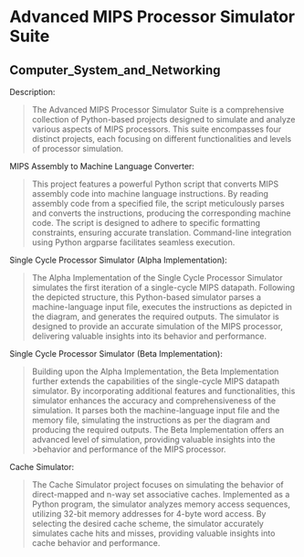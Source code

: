 # Advanced MIPS Processor Simulator Suite
## Computer_System_and_Networking

Description:
>The Advanced MIPS Processor Simulator Suite is a comprehensive collection of Python-based projects designed to simulate and analyze various aspects of MIPS processors. This suite encompasses four distinct projects, each focusing on different functionalities and levels of processor simulation.

MIPS Assembly to Machine Language Converter:
>This project features a powerful Python script that converts MIPS assembly code into machine language instructions. By reading assembly code from a specified file, the script meticulously parses and converts the instructions, producing the corresponding machine code. The script is designed to adhere to specific formatting constraints, ensuring accurate translation. Command-line integration using Python argparse facilitates seamless execution.

Single Cycle Processor Simulator (Alpha Implementation):
>The Alpha Implementation of the Single Cycle Processor Simulator simulates the first iteration of a single-cycle MIPS datapath. Following the depicted structure, this Python-based simulator parses a machine-language input file, executes the instructions as depicted in the diagram, and generates the required outputs. The simulator is designed to provide an accurate simulation of the MIPS processor, delivering valuable insights into its behavior and performance.

Single Cycle Processor Simulator (Beta Implementation):
>Building upon the Alpha Implementation, the Beta Implementation further extends the capabilities of the single-cycle MIPS datapath simulator. By incorporating additional features and functionalities, this simulator enhances the accuracy and comprehensiveness of the simulation. It parses both the machine-language input file and the memory file, simulating the instructions as per the diagram and producing the required outputs. The Beta Implementation offers an advanced level of simulation, providing valuable insights into the >behavior and performance of the MIPS processor.

Cache Simulator:
>The Cache Simulator project focuses on simulating the behavior of direct-mapped and n-way set associative caches. Implemented as a Python program, the simulator analyzes memory access sequences, utilizing 32-bit memory addresses for 4-byte word access. By selecting the desired cache scheme, the simulator accurately simulates cache hits and misses, providing valuable insights into cache behavior and performance.


